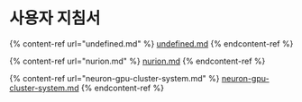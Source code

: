 # 사용자 지침서

{% content-ref url="undefined.md" %}
[undefined.md](undefined.md)
{% endcontent-ref %}

{% content-ref url="nurion.md" %}
[nurion.md](nurion.md)
{% endcontent-ref %}

{% content-ref url="neuron-gpu-cluster-system.md" %}
[neuron-gpu-cluster-system.md](neuron-gpu-cluster-system.md)
{% endcontent-ref %}

